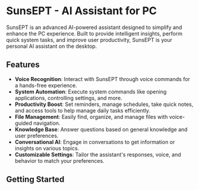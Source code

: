 # SunsEPT - AI Assistant for PC

SunsEPT is an advanced AI-powered assistant designed to simplify and enhance the PC experience. Built to provide intelligent insights, perform quick system tasks, and improve user productivity, SunsEPT is your personal AI assistant on the desktop.

## Features

- **Voice Recognition**: Interact with SunsEPT through voice commands for a hands-free experience.
- **System Automation**: Execute system commands like opening applications, controlling settings, and more.
- **Productivity Boost**: Set reminders, manage schedules, take quick notes, and access tools to help manage daily tasks efficiently.
- **File Management**: Easily find, organize, and manage files with voice-guided navigation.
- **Knowledge Base**: Answer questions based on general knowledge and user preferences.
- **Conversational AI**: Engage in conversations to get information or insights on various topics.
- **Customizable Settings**: Tailor the assistant's responses, voice, and behavior to match your preferences.

## Getting Started
